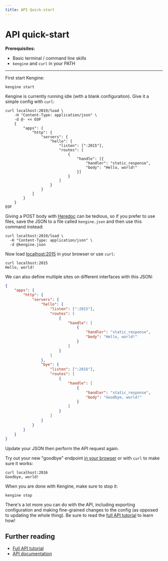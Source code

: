 ```yaml
---
title: API Quick-start
---
```


# API quick-start

**Prerequisites:**

-   Basic terminal / command line skills
-   `kengine` and `curl` in your PATH

---

First start Kengine:

<pre><code class="cmd bash">kengine start</code></pre>

Kengine is currently running idle (with a blank configuration). Give it a simple config with `curl`:

<pre><code class="cmd bash">curl localhost:2019/load \
    -H "Content-Type: application/json" \
    -d @- << EOF
    {
        "apps": {
            "http": {
                "servers": {
                    "hello": {
                        "listen": [":2015"],
                        "routes": [
                            {
                                "handle": [{
                                    "handler": "static_response",
                                    "body": "Hello, world!"
                                }]
                            }
                        ]
                    }
                }
            }
        }
    }
EOF</code></pre>

Giving a POST body with [Heredoc](https://en.wikipedia.org/wiki/Here_document#Unix_shells) can be tedious, so if you prefer to use files, save the JSON to a file called `kengine.json` and then use this command instead:

<pre><code class="cmd bash">curl localhost:2019/load \
  -H "Content-Type: application/json" \
  -d @kengine.json
</code></pre>

Now load [localhost:2015](http://localhost:2015) in your browser or use `curl`:

<pre><code class="cmd"><span class="bash">curl localhost:2015</span>
Hello, world!</code></pre>

We can also define multiple sites on different interfaces with this JSON:

```json
{
	"apps": {
		"http": {
			"servers": {
				"hello": {
					"listen": [":2015"],
					"routes": [
						{
							"handle": [
								{
									"handler": "static_response",
									"body": "Hello, world!"
								}
							]
						}
					]
				},
				"bye": {
					"listen": [":2016"],
					"routes": [
						{
							"handle": [
								{
									"handler": "static_response",
									"body": "Goodbye, world!"
								}
							]
						}
					]
				}
			}
		}
	}
}
```

Update your JSON then perform the API request again.

Try out your new "goodbye" endpoint [in your browser](http://localhost:2016) or with `curl` to make sure it works:

<pre><code class="cmd"><span class="bash">curl localhost:2016</span>
Goodbye, world!</code></pre>

When you are done with Kengine, make sure to stop it:

<pre><code class="cmd bash">kengine stop</code></pre>

There's a lot more you can do with the API, including exporting configuration and making fine-grained changes to the config (as opposed to updating the whole thing). Be sure to read the [full API tutorial](/docs/api-tutorial) to learn how!

## Further reading

-   [Full API tutorial](/docs/api-tutorial)
-   [API documentation](/docs/api)
